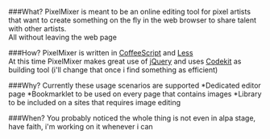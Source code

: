 ###What?
PixelMixer is meant to be an online editing tool for pixel artists that want to create something on the fly in the web browser to share talent with other artists.   
All without leaving the web page

###How?
PixelMixer is written in [CoffeeScript](http://jashkenas.github.com/coffee-script/) and [Less](http://lesscss.org/)   
At this time PixelMixer makes great use of [jQuery](http://jquery.com/) and uses [Codekit](incident57.com/codekit/) as building tool (i'll change that once i find something as efficient)

###Why?
Currently these usage scenarios are supported
*Dedicated editor page
*Bookmarklet to be used on every page that contains images
*Library to be included on a sites that requires image editing

###When?
You probably noticed the whole thing is not even in alpa stage, have faith, i'm working on it whenever i can